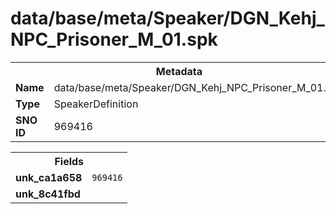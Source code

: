 <h1>data/base/meta/Speaker/DGN_Kehj_NPC_Prisoner_M_01.spk</h1><table><tr><th colspan="100%">Metadata</th></tr><tr><td><b>Name</b></td><td>data/base/meta/Speaker/DGN_Kehj_NPC_Prisoner_M_01.spk</td></tr><tr><td><b>Type</b></td><td>SpeakerDefinition</td></tr><tr><td><b>SNO ID</b></td><td>969416</td></tr></table>

<table><tr><th colspan="100%">Fields</th></tr><tr><td><b>unk_ca1a658</b></td><td><code>969416</code></td></tr><tr><td><b>unk_8c41fbd</b></td><td></td></tr></table>

